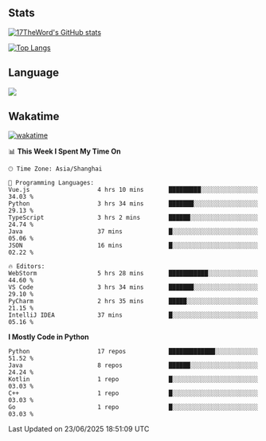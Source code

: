 ## Stats

[![17TheWord's GitHub stats](https://github-readme-stats.vercel.app/api?username=17TheWord&count_private=true&show_icons=true)](https://github.com/anuraghazra/github-readme-stats)

[![Top Langs](https://github-readme-stats.vercel.app/api/top-langs/?username=17TheWord&layout=compact&hide=html)](https://github.com/anuraghazra/github-readme-stats)

## Language

<img align="center" src="https://github-readme-stats-theword.vercel.app/api/wakatime?username=559772f0-9c03-4114-9e11-1b4b8b998e10&layout=compact&theme=dracula&hide_border=true">

## Wakatime

[![wakatime](https://wakatime.com/badge/user/559772f0-9c03-4114-9e11-1b4b8b998e10.svg)](https://wakatime.com/@559772f0-9c03-4114-9e11-1b4b8b998e10)

<!--START_SECTION:waka-->
📊 **This Week I Spent My Time On** 

```text
🕑︎ Time Zone: Asia/Shanghai

💬 Programming Languages: 
Vue.js                   4 hrs 10 mins       █████████░░░░░░░░░░░░░░░░   34.03 % 
Python                   3 hrs 34 mins       ███████░░░░░░░░░░░░░░░░░░   29.13 % 
TypeScript               3 hrs 2 mins        ██████░░░░░░░░░░░░░░░░░░░   24.74 % 
Java                     37 mins             █░░░░░░░░░░░░░░░░░░░░░░░░   05.06 % 
JSON                     16 mins             █░░░░░░░░░░░░░░░░░░░░░░░░   02.22 % 

🔥 Editors: 
WebStorm                 5 hrs 28 mins       ███████████░░░░░░░░░░░░░░   44.60 % 
VS Code                  3 hrs 34 mins       ███████░░░░░░░░░░░░░░░░░░   29.10 % 
PyCharm                  2 hrs 35 mins       █████░░░░░░░░░░░░░░░░░░░░   21.15 % 
IntelliJ IDEA            37 mins             █░░░░░░░░░░░░░░░░░░░░░░░░   05.16 % 
```

**I Mostly Code in Python** 

```text
Python                   17 repos            █████████████░░░░░░░░░░░░   51.52 % 
Java                     8 repos             ██████░░░░░░░░░░░░░░░░░░░   24.24 % 
Kotlin                   1 repo              █░░░░░░░░░░░░░░░░░░░░░░░░   03.03 % 
C++                      1 repo              █░░░░░░░░░░░░░░░░░░░░░░░░   03.03 % 
Go                       1 repo              █░░░░░░░░░░░░░░░░░░░░░░░░   03.03 % 
```




 Last Updated on 23/06/2025 18:51:09 UTC
<!--END_SECTION:waka-->

